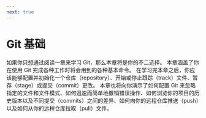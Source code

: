 ```yaml
---
next: true
---
```


# Git 基础

<p>如果你只想通过阅读一章来学习 Git，那么本章将是你的不二选择。
本章涵盖了你在使用 Git 完成各种工作时将会用到的各种基本命令。
在学习完本章之后，你应该能够配置并初始化一个仓库（repository）、开始或停止跟踪（track）文件、暂存（stage）或提交（commit）更改。
本章也将向你演示了如何配置 Git 来忽略指定的文件和文件模式、如何迅速而简单地撤销错误操作、如何浏览你的项目的历史版本以及不同提交（commits）之间的差异、如何向你的远程仓库推送（push）以及如何从你的远程仓库拉取（pull）文件。</p>
